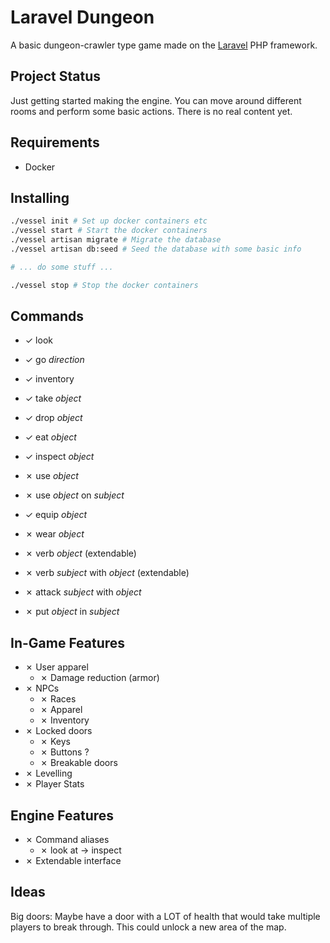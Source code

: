 # Laravel Dungeon

A basic dungeon-crawler type game made on the [Laravel](https://laravel.com) PHP framework.

## Project Status

Just getting started making the engine. You can move around different rooms and perform some basic actions. There is no real content yet.

## Requirements

* Docker

## Installing

```bash
./vessel init # Set up docker containers etc
./vessel start # Start the docker containers
./vessel artisan migrate # Migrate the database
./vessel artisan db:seed # Seed the database with some basic info

# ... do some stuff ...

./vessel stop # Stop the docker containers
```

## Commands

* ✓ look
* ✓ go _direction_
* ✓ inventory

* ✓ take _object_
* ✓ drop _object_
* ✓ eat _object_
* ✓ inspect _object_
* ✗ use _object_
* ✗ use _object_ on _subject_
* ✓ equip _object_
* ✗ wear _object_
* ✗ verb _object_ (extendable)
* ✗ verb _subject_ with _object_ (extendable)
* ✗ attack _subject_ with _object_
* ✗ put _object_ in _subject_

## In-Game Features

* ✗ User apparel
    * ✗ Damage reduction (armor)
* ✗ NPCs
    * ✗ Races
    * ✗ Apparel
    * ✗ Inventory
* ✗ Locked doors
    * ✗ Keys
    * ✗ Buttons ?
    * ✗ Breakable doors
* ✗ Levelling
* ✗ Player Stats

## Engine Features

* ✗ Command aliases
    * ✗ look at -> inspect
* ✗ Extendable interface

## Ideas

Big doors: Maybe have a door with a LOT of health that would take multiple players to break through. This could unlock a new area of the map.